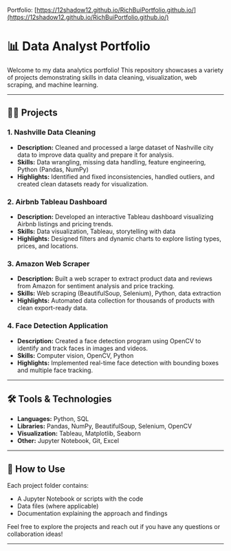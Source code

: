 Portfolio: [https://12shadow12.github.io/RichBuiPortfolio.github.io/](https://12shadow12.github.io/RichBuiPortfolio.github.io/)


# 📊 Data Analyst Portfolio

Welcome to my data analytics portfolio! This repository showcases a variety of projects demonstrating skills in data cleaning, visualization, web scraping, and machine learning.

---

## 👨‍💻 Projects

### 1. Nashville Data Cleaning  
- **Description:** Cleaned and processed a large dataset of Nashville city data to improve data quality and prepare it for analysis.  
- **Skills:** Data wrangling, missing data handling, feature engineering, Python (Pandas, NumPy)  
- **Highlights:** Identified and fixed inconsistencies, handled outliers, and created clean datasets ready for visualization.

### 2. Airbnb Tableau Dashboard  
- **Description:** Developed an interactive Tableau dashboard visualizing Airbnb listings and pricing trends.  
- **Skills:** Data visualization, Tableau, storytelling with data  
- **Highlights:** Designed filters and dynamic charts to explore listing types, prices, and locations.

### 3. Amazon Web Scraper  
- **Description:** Built a web scraper to extract product data and reviews from Amazon for sentiment analysis and price tracking.  
- **Skills:** Web scraping (BeautifulSoup, Selenium), Python, data extraction  
- **Highlights:** Automated data collection for thousands of products with clean export-ready data.

### 4. Face Detection Application  
- **Description:** Created a face detection program using OpenCV to identify and track faces in images and videos.  
- **Skills:** Computer vision, OpenCV, Python  
- **Highlights:** Implemented real-time face detection with bounding boxes and multiple face tracking.

---

## 🛠 Tools & Technologies

- **Languages:** Python, SQL  
- **Libraries:** Pandas, NumPy, BeautifulSoup, Selenium, OpenCV  
- **Visualization:** Tableau, Matplotlib, Seaborn  
- **Other:** Jupyter Notebook, Git, Excel  

---

## 📁 How to Use

Each project folder contains:  
- A Jupyter Notebook or scripts with the code  
- Data files (where applicable)  
- Documentation explaining the approach and findings  

Feel free to explore the projects and reach out if you have any questions or collaboration ideas!

---
